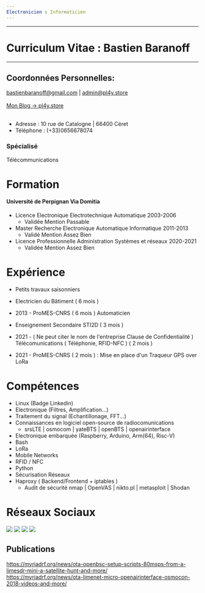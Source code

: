 ```yaml
---
Electronicien : Informaticien
---
```

---
# Curriculum Vitae : Bastien Baranoff
---

## Coordonnées Personnelles:

<div id="webaddress">
<a href="bastienbaranoff@gmail.com">bastienbaranoff@gmail.com</a> | 
<a href="admin@pl4y.store">admin@pl4y.store</a> 
</div>
<br>
<div id="blog">
<a href="https://pl4y.store">Mon Blog -> pl4y.store<br><br></a>
</div>

* Adresse :
10 rue de Catalogne | 66400 Céret
* Téléphone : (+33)0656678074 
                              
### Spécialisé
                             
Télécommunications

# Formation

#### Université de Perpignan Via Domitia

* Licence Electronique Electrotechnique Automatique 2003-2006
   - Validée Mention Passable
* Master Recherche Electronique Automatique Informatique 2011-2013
   - Validé Mention Assez Bien
* Licence Professionnelle Administration Systèmes et réseaux 2020-2021
   - Validée Mention Assez Bien
  

# Expérience

* Petits travaux saisonniers

* Electricien du Bâtiment ( 6 mois )
  
* 2013 - ProMES-CNRS ( 6 mois ) Automaticien

* Enseignement Secondaire STI2D ( 3 mois )

* 2021 - ( Ne peut citer le nom de l'entreprise Clause de Confidentialité ) Télécomunications ( Téléphonie, RFID-NFC ) ( 2 mois )

* 2021 - ProMES-CNRS ( 2 mois ) : Mise en place d'un Traqueur GPS over LoRa

# Compétences

* Linux (Badge Linkedin)
* Electronique (Filtres, Amplification...)
* Traitement du signal (Echantillonage, FFT...)
* Connaissances en logiciel open-source de radiocomunications
  - srsLTE | osmocom | yateBTS | openBTS | openairinterface
* Electronique embarquée (Raspberry, Arduino, Arm(64), Risc-V)
* Bash
* LoRa
* Mobile Networks
* RFID / NFC
* Python
* Sécurisation Réseaux
* Haproxy ( Backend/Frontend + iptables )
  - Audit de sécurité nmap | OpenVAS | nikto.pl | metasploit | Shodan


# Réseaux Sociaux
[<img src="https://img.shields.io/badge/LinkedIn-0077B5?style=for-the-badge&logo=linkedin&logoColor=white" />](https://linkedin.com/in/bastienbaranoff)
[<img src="https://img.shields.io/badge/YouTube-FF0000?style=for-the-badge&logo=youtube&logoColor=white" />](https://youtube.com/bastienbaranoff)
[<img src="https://img.shields.io/badge/GitHub-100000?style=for-the-badge&logo=github&logoColor=white" />](https://github.com/bbaranoff)
[<img src="https://img.shields.io/badge/Discord-7289DA?style=for-the-badge&logo=discord&logoColor=white" />](https://discord.gg/wmd5EFqzjt)

## Publications

https://myriadrf.org/news/ota-openbsc-setup-scripts-80msps-from-a-limesdr-mini-a-satellite-hunt-and-more/
<br>
https://myriadrf.org/news/ota-limenet-micro-openairinterface-osmocon-2018-videos-and-more/

<!-- ### Footer

Dernière mise à jour: Jan 2022-->


